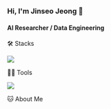 ### Hi, I'm Jinseo Jeong 👋

#### AI Researcher / Data Engineering

🛠️ Stacks

<img src="https://img.shields.io/badge/kotlin-7F52FF?style=flat-square&logo=kotlin&logoColor=white"/>

💪🏼 Tools 

<img src="https://img.shields.io/badge/GitHub-181717?style=flat-square&logo=GitHub&logoColor=white"/>

🐱 About Me
